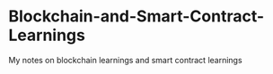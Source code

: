 # Blockchain-and-Smart-Contract-Learnings
My notes on blockchain learnings and smart contract learnings
